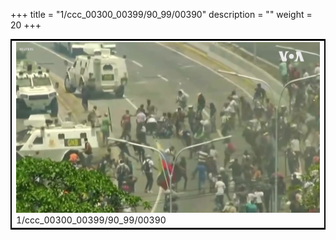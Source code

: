 +++
title = "1/ccc_00300_00399/90_99/00390"
description = ""
weight = 20
+++

<table style="border:2px solid black;max-width:800px;max-height:800px;" 
><tr><td>
<img class="center-fit-jpg"
src="/jpg_/aaa_20190430_NxaOmWaI8sI_00389.jpg">
1/ccc_00300_00399/90_99/00390
</img></td></tr></table>
